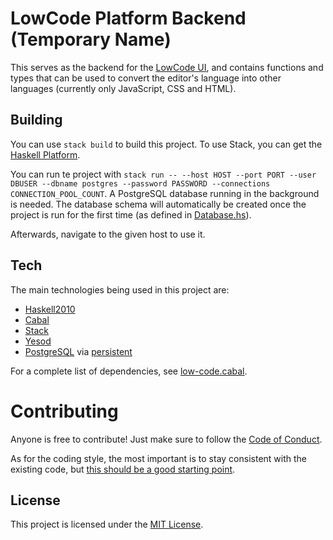 # LowCode Platform Backend (Temporary Name)
This serves as the backend for the [LowCode UI](https://github.com/BrunoCaputo/low-code-ui), and contains functions and types that can be used to convert the editor's language into other languages (currently only JavaScript, CSS and HTML).

## Building
You can use `stack build` to build this project. To use Stack, you can get the [Haskell Platform](https://www.haskell.org/platform/).

You can run te project with `stack run -- --host HOST --port PORT --user DBUSER --dbname postgres --password PASSWORD --connections CONNECTION_POOL_COUNT`. A PostgreSQL database running in the background is needed. The database schema will automatically be created once the project is run for the first time (as defined in [Database.hs](https://github.com/heitor-lassarote/low-code/blob/master/app/Database.hs#L64#L74)).

Afterwards, navigate to the given host to use it.

## Tech
The main technologies being used in this project are:
* [Haskell2010](https://www.haskell.org/)
* [Cabal](https://github.com/haskell/cabal)
* [Stack](https://github.com/commercialhaskell/stack)
* [Yesod](https://www.yesodweb.com/)
* [PostgreSQL](https://www.postgresql.org/) via [persistent](https://github.com/yesodweb/persistent)

For a complete list of dependencies, see [low-code.cabal](https://github.com/heitor-lassarote/low-code/blob/master/low-code.cabal).

# Contributing

Anyone is free to contribute! Just make sure to follow the [Code of Conduct](https://github.com/heitor-lassarote/low-code/blob/master/CODE_OF_CONDUCT.md).

As for the coding style, the most important is to stay consistent with the existing code, but [this should be a good starting point](https://github.com/tibbe/haskell-style-guide/blob/master/haskell-style.md).

## License
This project is licensed under the [MIT License](https://github.com/heitor-lassarote/low-code/blob/master/LICENSE).
